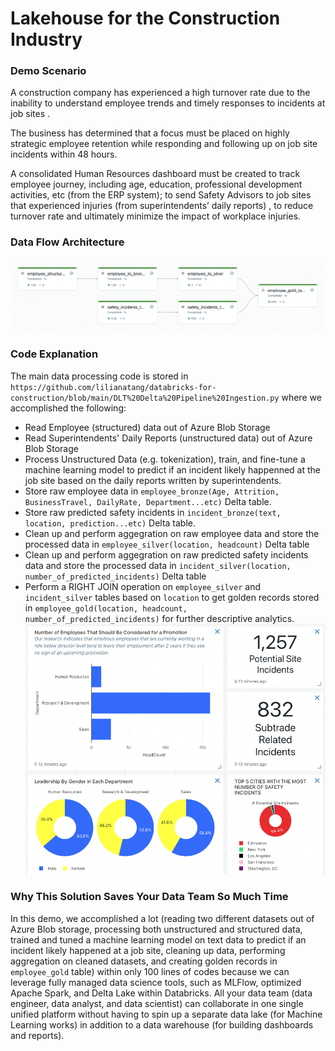 # Lakehouse for the Construction Industry
### Demo Scenario
A construction company has experienced a high turnover rate due to the inability to understand employee trends and timely responses to incidents at job sites .

The business has determined that a focus must be placed on highly strategic employee retention while responding and following up on job site incidents within 48 hours. 

A consolidated Human Resources dashboard must be created to track employee journey, including age, education, professional development activities, etc (from the ERP system); to send Safety Advisors to job sites that experienced injuries (from superintendents’ daily reports) , to reduce turnover rate and ultimately minimize the impact of workplace injuries.
### Data Flow Architecture
![DataFlow](https://github.com/lilianatang/databricks-for-construction/blob/main/DataPipelineFlow.png?raw=true)

### Code Explanation
The main data processing code is stored in ```https://github.com/lilianatang/databricks-for-construction/blob/main/DLT%20Delta%20Pipeline%20Ingestion.py``` where we accomplished the following:
* Read Employee (structured) data out of Azure Blob Storage
* Read Superintendents' Daily Reports (unstructured data) out of Azure Blob Storage
* Process Unstructured Data (e.g. tokenization), train, and fine-tune a machine learning model to predict if an incident likely happenned at the job site based on the daily reports written by superintendents.
* Store raw employee data in ```employee_bronze(Age, Attrition, BusinessTravel, DailyRate, Department...etc)``` Delta table.
* Store raw predicted safety incidents in ```incident_bronze(text, location, prediction...etc)``` Delta table.
* Clean up and perform aggegration on raw employee data and store the processed data in ```employee_silver(location, headcount)``` Delta table
* Clean up and perform aggegration on raw predicted safety incidents data and store the processed data in ```incident_silver(location, number_of_predicted_incidents)``` Delta table
* Perform a RIGHT JOIN operation on ```employee_silver``` and ```incident_silver``` tables based on ```location``` to get golden records stored in ```employee_gold(location, headcount, number_of_predicted_incidents)``` for further descriptive analytics.
![HumanResourcesDashboard](https://github.com/lilianatang/databricks-for-construction/blob/main/HRDashboard.png?raw=true)

### Why This Solution Saves Your Data Team So Much Time
In this demo, we accomplished a lot (reading two different datasets out of Azure Blob storage, processing both unstructured and structured data, trained and tuned a machine learning model on text data to predict if an incident likely happened at a job site, cleaning up data, performing aggregation on cleaned datasets, and creating golden records in ```employee_gold``` table) within only 100 lines of codes because we can leverage fully managed data science tools, such as MLFlow, optimized Apache Spark, and Delta Lake within Databricks. All your data team (data engineer, data analyst, and data scientist) can collaborate in one single unified platform without having to spin up a separate data lake (for Machine Learning works) in addition to a data warehouse (for building dashboards and reports).  